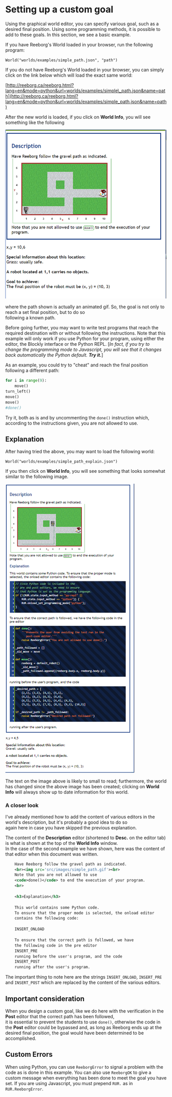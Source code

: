 # Setting up a custom goal

Using the graphical world editor, you can specify various goal, such as a desired final position.  Using some programming methods, it is possible to add to these goals.  In this section, we see a basic example.

If you have Reeborg's World loaded in your browser, run the following program:

```
World("worlds/examples/simple_path.json", "path")
```

If you do not have Reeborg's World loaded in your browser, you can simply click on the link below which will load the exact same world:

[http://reeborg.ca/reeborg.html?lang=en&mode=python&url=worlds/examples/simple\_path.json&name=path](http://reeborg.ca/reeborg.html?lang=en&mode=python&url=worlds/examples/simple_path.json&name=path)

After the new world is loaded, if you click on **World Info**, you will see something like the following

![](/assets/simple_path1.png)

where the path shown is actually an animated gif.  So, the goal is not only to reach a set final position, but to do so  
following a known path.

Before going further, you may want to write test programs that reach the required destination with or without following the instructions. Note that this example will only work if you use Python for your program, using either the editor, the Blockly interface or the Python REPL. \[_In fact, if you try to change the programming mode to Javascript, you will see that it changes back automatically the Python default. **Try it.**_\]

As an example, you could try to "cheat" and reach the final position following a different path:

```python
for i in range(9):
    move()
turn_left()
move()
move()
#done()
```

Try it, both as is and by uncommenting the `done()` instruction which, according to the instructions given, you are not allowed to use.

## Explanation

After having tried the above, you may want to load the following world:

```
World("worlds/examples/simple_path_explain.json")
```

If you then click on **World Info**, you will see something that looks somewhat similar to the following image.

![](/assets/simple_path_explain.png)

The text on the image above is likely to small to read; furthermore, the world has changed since the above image has been created; clicking on **World Info** will always show up to date information for this world.

### A closer look

I've already mentioned how to add the content of various editors in the world's description, but it's probably a good idea to do so  
again here in case you have skipped the previous explanation.

The content of the **Description** editor \(shortened to **Desc.** on the editor tab\) is what is shown at the top of the **World Info** window.  
In the case of the second example we have shown, here was the content of that editor when this document was written.

```xml
    Have Reeborg follow the gravel path as indicated.
    <br><img src='src/images/simple_path.gif'><br>
    Note that you are not allowed to use
    <code>done()</code> to end the execution of your program.
    <br>

    <h3>Explanation</h3>

    This world contains some Python code.
    To ensure that the proper mode is selected, the onload editor
    contains the following code:

    INSERT_ONLOAD

    To ensure that the correct path is followed, we have
    the following code in the pre editor
    INSERT_PRE
    running before the user's program, and the code
    INSERT_POST
    running after the user's program.
```

The important thing to note here are the strings `INSERT_ONLOAD`, `INSERT_PRE` and `INSERT_POST` which are replaced by the content of the various editors.

## Important consideration

When you design a custom goal, like we do here with the verification in the **Post** editor that the correct path has been followed,  
it is essential to prevent the students to use `done()`,  otherwise the code in the **Post** editor could be bypassed and, as long as Reeborg ends up at the desired final position, the goal would have been determined to be accomplished.

## Custom Errors

When using Python, you can use `ReeborgError` to signal a problem with the code as is done in this example. You can also use `ReeborgOK` to give a custom message when everything has been done to meet the goal you have set.  If you are using Javascript, you must prepend `RUR.`  as in `RUR.ReeborgError`.

